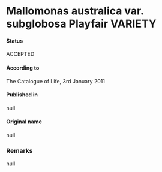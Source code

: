 Mallomonas australica var. subglobosa Playfair VARIETY
=======

#### Status
ACCEPTED

#### According to
The Catalogue of Life, 3rd January 2011

#### Published in
null

#### Original name
null

### Remarks
null